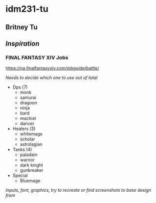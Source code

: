 # idm231-tu
 
## Britney Tu

## __*Inspiration*__

### FINAL FANTASY XIV Jobs
https://na.finalfantasyxiv.com/jobguide/battle/

_Needs to decide which one to use out of total_
- Dps (7)
    - monk
    - samurai
    - dragoon
    - ninja
    - bard
    - machist
    - dancer
- Healers (3)
    - whitemage
    - scholar
    - astrolagian
- Tanks (4)
    - paladain
    - warrior
    - dark knight
    - gunbreaker
- Special
    - Bluemage



_Inputs, font, graphics, try to recreate or find screenshots to base design from_

